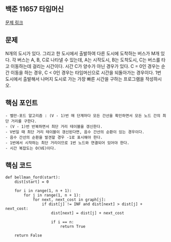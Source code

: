 ## 백준 11657 타임머신
[문제 링크](https://www.acmicpc.net/problem/11657)

## 문제
N개의 도시가 있다. 그리고 한 도시에서 출발하여 다른 도시에 도착하는 버스가 M개 있다. 각 버스는 A, B, C로 나타낼 수 있는데, A는 시작도시, B는 도착도시, C는 버스를 타고 이동하는데 걸리는 시간이다. 시간 C가 양수가 아닌 경우가 있다. C = 0인 경우는 순간 이동을 하는 경우, C < 0인 경우는 타임머신으로 시간을 되돌아가는 경우이다. 1번 도시에서 출발해서 나머지 도시로 가는 가장 빠른 시간을 구하는 프로그램을 작성하시오.

## 핵심 포인트
```
- 벨만-포드 알고리즘 : (V - 1)번 매 단계마다 모든 간선을 확인하면서 모든 노드 간의 최단 거리를 구한다.
- (V - 1)번 반복하면서 최단 거리 테이블을 갱신한다.
- V번일 때 최단 거리 테이블이 갱신된다면, 음수 간선의 순환이 있는 경우이다.
- 음수 간선의 순환을 발견할 경우 -1로 표시해야 한다.
- 1번에서 시작하는 최단 거리이므로 1번 노드와 연결되어 있어야 한다.
- 시간 복잡도는 O(VE)이다.
```

## 핵심 코드
```
def bellman_ford(start):
    dist[start] = 0

    for i in range(1, n + 1):
        for j in range(1, n + 1):
            for next, next_cost in graph[j]:
                if dist[j] != INF and dist[next] > dist[j] + next_cost:
                    dist[next] = dist[j] + next_cost

                    if i == n:
                        return True

    return False
```
